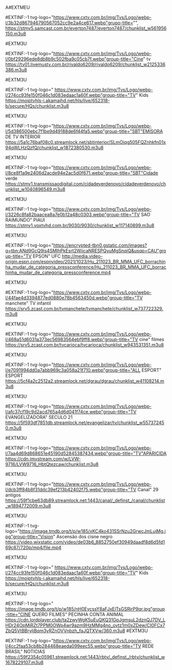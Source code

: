 A#EXTMEU

#EXTINF:-1 tvg-logo="https://www.cxtv.com.br/img/Tvs/Logo/webp-l/3b32d867946790567052cc9e2a4ce617.webp"grupo-title="",
https://stmv5.samcast.com.br/everton7487/everton7487/chunklist_w561956150.m3u8

 #EXTM3U

#EXTINF:-1 tvg-logo="https://www.cxtv.com.br/img/Tvs/Logo/webp-l/0bf29296ede8db8b9c502fba9c05cb7f.webp"group-title="Cine" tv
https://tv01.livemustv.com.br/rivaldo6209/rivaldo6209/chunklist_w2125336386.m3u8

 #EXTM3U

#EXTINF:-1 tvg-logo=" https://www.cxtv.com.br/img/Tvs/Logo/webp-l/274cc93fe150f046c1d083edaac1a60f.webp"group-title="TV" Kids
https://moiptvhls-i.akamaihd.net/hls/live/652318-b/secure/HQs/chunklist.m3u8

 #EXTM3U

#EXTINF:-1 tvg-logo="https://www.cxtv.com.br/img/Tvs/Logo/webp-l/5d386500ebc7f1be9d49188de6f44fa5.webp"group-title="SBT"EMISORA DE TV INTERIOR
https://5a1c76baf08c0.streamlock.net/sbtinterior/SLmOiqg505FQZnhkfn01x94qWLHzQzfQ/chunklist_w1872380530.m3u8

 #EXTM3U

#EXTINF:-1 tvg-logo="https://www.cxtv.com.br/img/Tvs/Logo/webp-l/8ce8f1a9e2406d2acde94e2ac5d0f671.webp"group-title="SBT"Cidade verde
https://stmv1.transmissaodigital.com/cidadeverdenovo/cidadeverdenovo/chunklist_w1040896549.m3u8

 #EXTM3U

#EXTINF:-1 tvg-logo="https://www.cxtv.com.br/img/Tvs/Logo/webp-l/3226c8fa82baacea8a7e0b12a48c0303.webp"group-title="TV SAO RAIMUNDO" PIAUI
https://stmv1.voxtvhd.com.br/9030/9030/chunklist_w117140899.m3u8
 
#EXTM3U

#EXTINF:-1 tvg-logo="https://encrypted-tbn0.gstatic.com/images?q=tbn:ANd9GcQ9is4SMlhPkEsrt2WiicaNRESPQyuMgSnqiQ&usqp=CAU"group-title="TV EPSON" UFC
http://media.video-origin.espn.com/espnvideo/2021/1023/Hu_211023_BR_MMA_UFC_borrachinha_mudar_de_categoria_pressconference/Hu_211023_BR_MMA_UFC_borrachinha_mudar_de_categoria_pressconference.mp4

#EXTM3U

#EXTINF:-1 tvg-logo="https://www.cxtv.com.br/img/Tvs/Logo/webp-l/44fae4d3394877ed0880e78b4563450d.webp"group-title="TV manchete" TV infantil
https://srv5.zcast.com.br/tvmanchete/tvmanchete/chunklist_w737722329.m3u8

#EXTM3U

#EXTINF:-1 tvg-logo="https://www.cxtv.com.br/img/Tvs/Logo/webp-l/468a51d6031a373ec56983564ebf9ff8.webp"group-title="TV cine" filmes
https://srv5.zcast.com.br/tvcarioca/tvcarioca/chunklist_w943531351.m3u8

#EXTM3U

#EXTINF:-1 tvg-logo="https://www.cxtv.com.br/img/Tvs/Logo/webp-l/e7091994dd0a7abb969c3a058a21f710.webp"group-title="ALL ESPORT" ESPORT
https://5cf4a2c2512a2.streamlock.net/dgrau/dgrau/chunklist_w41108214.m3u8

#EXTM3U

#EXTINF:-1 tvg-logo="https://www.cxtv.com.br/img/Tvs/Logo/webp-l/afc37cf19c9d2acd765a4d6d041f74ce.webp"group-title="TV EVANGELIZADORA" SECULO 21
https://5f593df7851db.streamlock.net/evangelizar/tv/chunklist_w557372450.m3u8

#EXTM3U

#EXTINF:-1 tvg-logo="https://www.cxtv.com.br/img/Tvs/Logo/webp-l/7aa4d69d868651e45190d52845387434.webp"group-title="TV"APARICIDA
https://cdn.jmvstream.com/w/LVW-9716/LVW9716_HbtQtezcaw/chunklist.m3u8

#EXTM3U

#EXTINF:-1 tvg-logo="https://www.cxtv.com.br/img/Tvs/Logo/webp-l/dcb3ff84b8f31ddc39ef213b42402f75.webp"group-title="TV Canal" 29 antigos
https://59f1cbe63db89.streamlock.net:1443/canal/_definst_/canal/chunklist_w1894772009.m3u8

#EXTM3U

#EXTINF:-1 tvg-logo="https://image.tmdb.org/t/p/w185/xKC4ko431SSrNzu2GrwcJmLujMg.jpg"group-title="Vision" Ascensão dos cisne negro
https://video.wixstatic.com/video/de03b6_8852750ef30949daadf8d6d5fd169c87/720p/mp4/file.mp4


#EXTM3U

#EXTINF:-1 tvg-logo=" https://www.cxtv.com.br/img/Tvs/Logo/webp-l/274cc93fe150f046c1d083edaac1a60f.webp"group-title="TV" Kids
https://moiptvhls-i.akamaihd.net/hls/live/652318-b/secure/HQs/chunklist.m3u8

#EXTM3U

#EXTINF:-1 tvg-logo=" https://image.tmdb.org/t/p/w185/nH0EycssY8aFJxElTsGSRirP9qr.jpg"group-title="CINE QUERO FILMES" PECINHA CONTA ANIMAL
https://cdn.lordplayer.club/ta2zwyWgK5uEuQKQ31GpJgmsuL2dznQJ7DV_LHDr24OpMiRZt7PPM0OWp4wr9azm9HzMMg4no_ovtz1m0xZDew/CI0FCx7ZbQ5VtBBryljBqm3yRZnOVVnbzh_faJQTXVw/360.m3u8
#EXTM3U

#EXTINF:-1 tvg-logo="https://www.cxtv.com.br/img/Tvs/Logo/webp-l/4cc2faa53cb8b284468eaeda099eec55.webp"group-title="TV REDE BRASIL" NOTICIAS
https://59f2354c05961.streamlock.net:1443/rbtv/_definst_/rbtv/chunklist_w1678229107.m3u8
